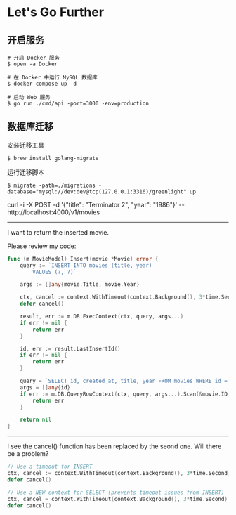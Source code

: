 # Let's Go Further

## 开启服务

```console
# 开启 Docker 服务
$ open -a Docker

# 在 Docker 中运行 MySQL 数据库
$ docker compose up -d

# 启动 Web 服务
$ go run ./cmd/api -port=3000 -env=production
```

## 数据库迁移

安装迁移工具

```console
$ brew install golang-migrate
```

运行迁移脚本

```console
$ migrate -path=./migrations -database="mysql://dev:dev@tcp(127.0.0.1:3316)/greenlight" up
```

curl -i -X POST -d '{"title": "Terminator 2", "year": "1986"}' -- http://localhost:4000/v1/movies




















---

I want to return the inserted movie.

Please review my code:

```go
func (m MovieModel) Insert(movie *Movie) error {
	query := `INSERT INTO movies (title, year)
		VALUES (?, ?)`

	args := []any{movie.Title, movie.Year}

	ctx, cancel := context.WithTimeout(context.Background(), 3*time.Second)
	defer cancel()

	result, err := m.DB.ExecContext(ctx, query, args...)
	if err != nil {
		return err
	}

	id, err := result.LastInsertId()
	if err != nil {
		return err
	}

	query = `SELECT id, created_at, title, year FROM movies WHERE id = ?`
	args = []any{id}
	if err := m.DB.QueryRowContext(ctx, query, args...).Scan(&movie.ID, &movie.CreatedAt, &movie.Title, &movie.Year); err != nil {
		return err
	}

	return nil
}
```



---

I see the cancel() function has been replaced by the seond one. Will there be a problem?

```go
// Use a timeout for INSERT
ctx, cancel := context.WithTimeout(context.Background(), 3*time.Second)
defer cancel()

// Use a NEW context for SELECT (prevents timeout issues from INSERT)
ctx, cancel = context.WithTimeout(context.Background(), 3*time.Second)
defer cancel()
```

